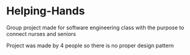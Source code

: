 # Helping-Hands
Group project made for software engineering class with the purpose to connect nurses and seniors

Project was made by 4 people so there is no proper design pattern 

